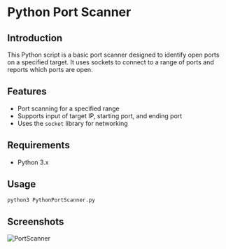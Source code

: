 # Python Port Scanner

## Introduction
This Python script is a basic port scanner designed to identify open ports on a specified target. It uses sockets to connect to a range of ports and reports which ports are open.

## Features
- Port scanning for a specified range
- Supports input of target IP, starting port, and ending port
- Uses the `socket` library for networking

## Requirements
- Python 3.x

## Usage
```
python3 PythonPortScanner.py
```

## Screenshots

![PortScanner](https://github.com/ab3lsec/PythonCybersecProjects/assets/87868050/24d2ba3c-2223-422f-9b7a-c3fe788742c9)
